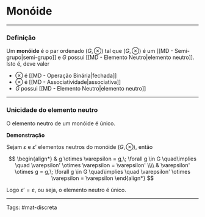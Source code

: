 # Monóide

---

### Definição

Um **monóide** é o par ordenado $(G,\otimes)$ tal que $(G,\otimes)$ é um [[MD - Semi-grupo|semi-grupo]] e $G$ possui [[MD - Elemento Neutro|elemento neutro]]. Isto é, deve valer

- $\otimes$ é [[MD - Operação Binária|fechada]]
- $\otimes$ é [[MD - Associatividade|associativa]]
- $G$ possui [[MD - Elemento Neutro|elemento neutro]]

---

### Unicidade do elemento neutro

O elemento neutro de um monóide é único.

**Demonstração**

Sejam $\varepsilon$ e $\varepsilon'$ elementos neutros do monóide $(G,\otimes)$, então

$$
\begin{align*}
	& g \otimes \varepsilon = g,\; \forall g \in G \quad\implies \quad \varepsilon' \otimes \varepsilon = \varepsilon' \\\\
& \varepsilon' \otimes g = g,\; \forall g \in G \quad\implies \quad \varepsilon' \otimes \varepsilon = \varepsilon
\end{align*}
$$

Logo $\varepsilon'=\varepsilon$, ou seja, o elemento neutro é único.

---

Tags: #mat-discreta 
